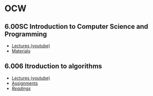 # OCW

## 6.00SC Introduction to Computer Science and Programming

- [Lectures (youtube)](https://www.youtube.com/playlist?list=PLB2BE3D6CA77BB8F7)
- [Materials](https://ocw.mit.edu/courses/electrical-engineering-and-computer-science/6-00sc-introduction-to-computer-science-and-programming-spring-2011/index.htm)

## 6.006 Itroduction to algorithms

- [Lectures (youtube)](https://www.youtube.com/playlist?list=PLUl4u3cNGP61Oq3tWYp6V_F-5jb5L2iHb)
- [Assignments](https://ocw.mit.edu/courses/electrical-engineering-and-computer-science/6-006-introduction-to-algorithms-fall-2011/assignments/)
- *[Readings](https://ocw.mit.edu/courses/electrical-engineering-and-computer-science/6-006-introduction-to-algorithms-fall-2011/readings/)*

